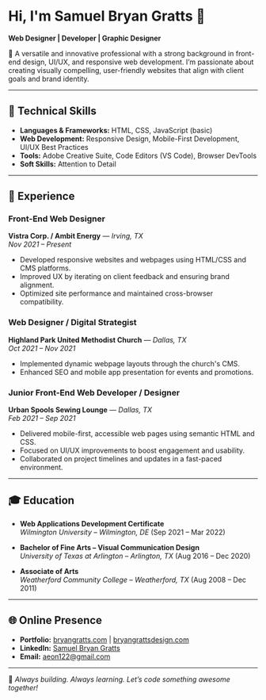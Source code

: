 # Hi, I'm Samuel Bryan Gratts 👋  
**Web Designer | Developer | Graphic Designer**

🎨 A versatile and innovative professional with a strong background in front-end design, UI/UX, and responsive web development. I’m passionate about creating visually compelling, user-friendly websites that align with client goals and brand identity.

---

## 🔧 Technical Skills

- **Languages & Frameworks:** HTML, CSS, JavaScript (basic)
- **Web Development:** Responsive Design, Mobile-First Development, UI/UX Best Practices  
- **Tools:** Adobe Creative Suite, Code Editors (VS Code), Browser DevTools  
- **Soft Skills:** <!-- Agile Collaboration, Client Communication, --> Attention to Detail  

---

## 💼 Experience

### **Front-End Web Designer**  
**Vistra Corp. / Ambit Energy** — *Irving, TX*  
*Nov 2021 – Present*  
- Developed responsive websites and webpages using HTML/CSS and CMS platforms.  
- Improved UX by iterating on client feedback and ensuring brand alignment.  
- Optimized site performance and maintained cross-browser compatibility.

### **Web Designer / Digital Strategist**  
**Highland Park United Methodist Church** — *Dallas, TX*  
*Oct 2021 – Nov 2021*  
- Implemented dynamic webpage layouts through the church's CMS.  
- Enhanced SEO and mobile app presentation for events and promotions.

### **Junior Front-End Web Developer / Designer**  
**Urban Spools Sewing Lounge** — *Dallas, TX*  
*Feb 2021 – Sep 2021*  
- Delivered mobile-first, accessible web pages using semantic HTML and CSS.  
- Focused on UI/UX improvements to boost engagement and usability.  
- Collaborated on project timelines and updates in a fast-paced environment.

---

## 🎓 Education

- **Web Applications Development Certificate**  
  *Wilmington University – Wilmington, DE* (Sep 2021 – Mar 2022)

- **Bachelor of Fine Arts – Visual Communication Design**  
  *University of Texas at Arlington – Arlington, TX* (Aug 2016 – Dec 2020)

- **Associate of Arts**  
  *Weatherford Community College – Weatherford, TX* (Aug 2008 – Dec 2011)

---

## 🌐 Online Presence

- **Portfolio:** [bryangratts.com](https://bryangratts.com) | [bryangrattsdesign.com](https://bryangrattsdesign.com)  
- **LinkedIn:** [Samuel Bryan Gratts](https://www.linkedin.com/in/samuel-bryan-gratts-a970591ab)  
- **Email:** aeon122@gmail.com  

---

🚀 *Always building. Always learning. Let’s code something awesome together!*

